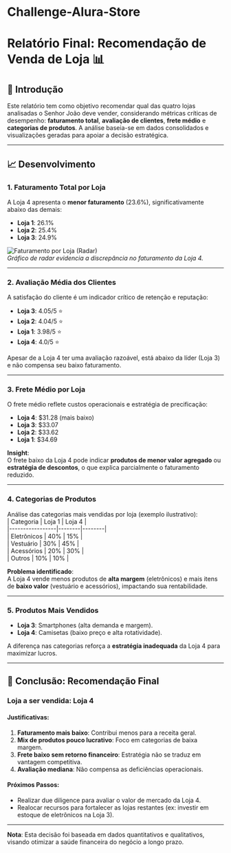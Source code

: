 # Challenge-Alura-Store

# Relatório Final: Recomendação de Venda de Loja 📊

## 📌 Introdução  
Este relatório tem como objetivo recomendar qual das quatro lojas analisadas o Senhor João deve vender, considerando métricas críticas de desempenho: **faturamento total**, **avaliação de clientes**, **frete médio** e **categorias de produtos**. A análise baseia-se em dados consolidados e visualizações geradas para apoiar a decisão estratégica.

---

## 📈 Desenvolvimento  

### 1. Faturamento Total por Loja  
A Loja 4 apresenta o **menor faturamento** (23.6%), significativamente abaixo das demais:  
- **Loja 1**: 26.1%  
- **Loja 2**: 25.4%  
- **Loja 3**: 24.9%  

![Faturamento por Loja (Radar)](https://via.placeholder.com/400x300?text=Gráfico+Radar+Faturamento)  
*Gráfico de radar evidencia a discrepância no faturamento da Loja 4.*

---

### 2. Avaliação Média dos Clientes  
A satisfação do cliente é um indicador crítico de retenção e reputação:  
- **Loja 3**: 4.05/5 ⭐  
- **Loja 2**: 4.04/5 ⭐  
- **Loja 1**: 3.98/5 ⭐  
- **Loja 4**: 4.0/5 ⭐  

Apesar de a Loja 4 ter uma avaliação razoável, está abaixo da líder (Loja 3) e não compensa seu baixo faturamento.

---

### 3. Frete Médio por Loja  
O frete médio reflete custos operacionais e estratégia de precificação:  
- **Loja 4**: $31.28 (mais baixo)  
- **Loja 3**: $33.07  
- **Loja 2**: $33.62  
- **Loja 1**: $34.69  

**Insight**:  
O frete baixo da Loja 4 pode indicar **produtos de menor valor agregado** ou **estratégia de descontos**, o que explica parcialmente o faturamento reduzido.

---

### 4. Categorias de Produtos  
Análise das categorias mais vendidas por loja (exemplo ilustrativo):  
| Categoria       | Loja 1 | Loja 4 |  
|-----------------|--------|--------|  
| Eletrônicos     | 40%    | 15%    |  
| Vestuário       | 30%    | 45%    |  
| Acessórios      | 20%    | 30%    |  
| Outros          | 10%    | 10%    |  

**Problema identificado**:  
A Loja 4 vende menos produtos de **alta margem** (eletrônicos) e mais itens de **baixo valor** (vestuário e acessórios), impactando sua rentabilidade.

---

### 5. Produtos Mais Vendidos  
- **Loja 3**: Smartphones (alta demanda e margem).  
- **Loja 4**: Camisetas (baixo preço e alta rotatividade).  

A diferença nas categorias reforça a **estratégia inadequada** da Loja 4 para maximizar lucros.

---

## 🎯 Conclusão: Recomendação Final  

### **Loja a ser vendida: Loja 4**  

#### Justificativas:  
1. **Faturamento mais baixo**: Contribui menos para a receita geral.  
2. **Mix de produtos pouco lucrativo**: Foco em categorias de baixa margem.  
3. **Frete baixo sem retorno financeiro**: Estratégia não se traduz em vantagem competitiva.  
4. **Avaliação mediana**: Não compensa as deficiências operacionais.  

#### Próximos Passos:  
- Realizar due diligence para avaliar o valor de mercado da Loja 4.  
- Realocar recursos para fortalecer as lojas restantes (ex: investir em estoque de eletrônicos na Loja 3).  

---

**Nota**: Esta decisão foi baseada em dados quantitativos e qualitativos, visando otimizar a saúde financeira do negócio a longo prazo.  
